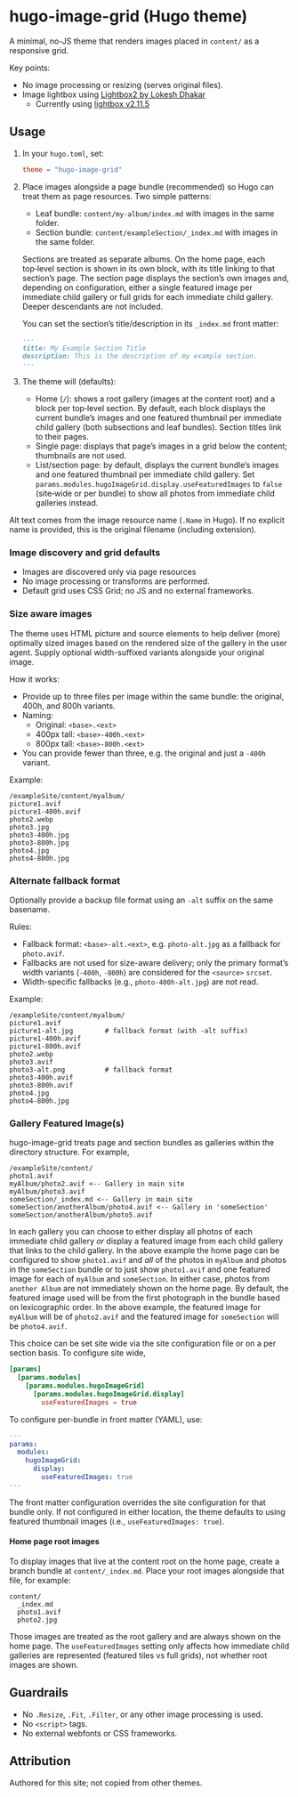 # hugo-image-grid (Hugo theme)

A minimal, no-JS theme that renders images placed in `content/` as a responsive grid.

Key points:
- No image processing or resizing (serves original files).
- Image lightbox using [Lightbox2 by Lokesh Dhakar](https://github.com/lokesh/lightbox2)
  - Currently using [lightbox v2.11.5](https://github.com/lokesh/lightbox2/releases/tag/v2.11.5)

## Usage

1. In your `hugo.toml`, set:

   ```toml
   theme = "hugo-image-grid"
   ```

2. Place images alongside a page bundle (recommended) so Hugo can treat them as page resources. Two simple patterns:
   - Leaf bundle: `content/my-album/index.md` with images in the same folder.
   - Section bundle: `content/exampleSection/_index.md` with images in the same folder.

   Sections are treated as separate albums. On the home page, each top‑level section is shown in its own block, with its title linking to that section’s page. The section page displays the section’s own images and, depending on configuration, either a single featured image per immediate child gallery or full grids for each immediate child gallery. Deeper descendants are not included.

   You can set the section’s title/description in its `_index.md` front matter:

   ```md
   ---
   title: My Example Section Title
   description: This is the description of my example section.
   ---
   ```

3. The theme will (defaults):
   - Home (`/`): shows a root gallery (images at the content root) and a block per top‑level section. By default, each block displays the current bundle’s images and one featured thumbnail per immediate child gallery (both subsections and leaf bundles). Section titles link to their pages.
   - Single page: displays that page’s images in a grid below the content; thumbnails are not used.
   - List/section page: by default, displays the current bundle’s images and one featured thumbnail per immediate child gallery. Set `params.modules.hugoImageGrid.display.useFeaturedImages` to `false` (site‑wide or per bundle) to show all photos from immediate child galleries instead.

Alt text comes from the image resource name (`.Name` in Hugo). If no explicit name is provided, this is the original filename (including extension). 

### Image discovery and grid defaults

- Images are discovered only via page resources
- No image processing or transforms are performed.
- Default grid uses CSS Grid; no JS and no external frameworks. 

### Size aware images

The theme uses HTML picture and source elements to help deliver (more) optimally sized images based on the rendered size of the gallery in the user agent. Supply optional width-suffixed variants alongside your original image.

How it works:
- Provide up to three files per image within the same bundle: the original, 400h, and 800h variants.
- Naming:
  - Original: `<base>.<ext>`
  - 400px tall: `<base>-400h.<ext>`
  - 800px tall: `<base>-800h.<ext>`
- You can provide fewer than three, e.g. the original and just a `-400h` variant.

Example:

```
/exampleSite/content/myalbum/
picture1.avif
picture1-400h.avif
photo2.webp
photo3.jpg
photo3-400h.jpg
photo3-800h.jpg
photo4.jpg
photo4-800h.jpg
```

### Alternate fallback format

Optionally provide a backup file format using an `-alt` suffix on the same basename. 

Rules:
- Fallback format: `<base>-alt.<ext>`, e.g. `photo-alt.jpg` as a fallback for `photo.avif`.
- Fallbacks are not used for size-aware delivery; only the primary format’s width variants (`-400h`, `-800h`) are considered for the `<source>` `srcset`.
- Width-specific fallbacks (e.g., `photo-400h-alt.jpg`) are not read.

Example:

```
/exampleSite/content/myalbum/
picture1.avif
picture1-alt.jpg        # fallback format (with -alt suffix)
picture1-400h.avif
picture1-800h.avif
photo2.webp
photo3.avif
photo3-alt.png          # fallback format
photo3-400h.avif
photo3-800h.avif
photo4.jpg
photo4-800h.jpg
```

###  Gallery Featured Image(s)

hugo-image-grid treats page and section bundles as galleries within the directory structure. For example,

```
/exampleSite/content/
photo1.avif
myAlbum/photo2.avif <-- Gallery in main site
myAlbum/photo3.avif
someSection/_index.md <-- Gallery in main site
someSection/anotherAlbum/photo4.avif <-- Gallery in 'someSection'
someSection/anotherAlbum/photo5.avif
```

In each gallery you can choose to either display all photos of each immediate child gallery *or* display a featured image from each child gallery that links to the child gallery. In the above example the home page can be configured to show `photo1.avif` and *all* of the photos in `myAlbum` and photos in the `someSection` bundle or to just show `photo1.avif` and one featured image for each of `myAlbum` and `someSection`. In either case, photos from `another Album` are not immediately shown on the home page. By default, the featured image used will be from the first photograph in the bundle based on lexicographic order. In the above example, the featured image for `myAlbum` will be of `photo2.avif` and the featured image for `someSection` will be `photo4.avif`.

This choice can be set site wide via the site configuration file or on a per section basis. To configure site wide,

```toml
[params]
  [params.modules]
    [params.modules.hugoImageGrid]
      [params.modules.hugoImageGrid.display]
        useFeaturedImages = true
```

To configure per-bundle in front matter (YAML), use:

```yaml
---
params:
  modules:
    hugoImageGrid:
      display:
        useFeaturedImages: true
---
```

The front matter configuration overrides the site configuration for that bundle only. If not configured in either location, the theme defaults to using featured thumbnail images (i.e., `useFeaturedImages: true`).

#### Home page root images

To display images that live at the content root on the home page, create a branch bundle at `content/_index.md`. Place your root images alongside that file, for example:

```
content/
  _index.md
  photo1.avif
  photo2.jpg
```

Those images are treated as the root gallery and are always shown on the home page. The `useFeaturedImages` setting only affects how immediate child galleries are represented (featured tiles vs full grids), not whether root images are shown.

## Guardrails

- No `.Resize`, `.Fit`, `.Filter`, or any other image processing is used.
- No `<script>` tags.
- No external webfonts or CSS frameworks.

## Attribution

Authored for this site; not copied from other themes.
